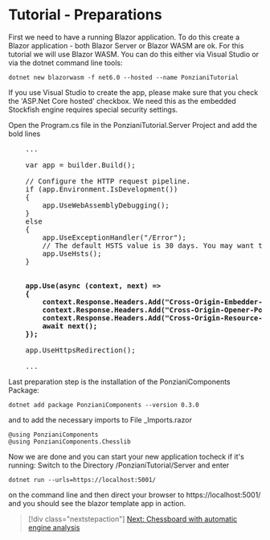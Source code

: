 # Tutorial - Preparations

First we need to have a running Blazor application. To do this create a Blazor application - both Blazor Server or Blazor WASM 
are ok. For this tutorial we will use Blazor WASM. You can do this either via Visual Studio or via the dotnet command line tools:

`dotnet new blazorwasm -f net6.0 --hosted --name PonzianiTutorial`

If you use Visual Studio to create the app, please make sure that you check the 'ASP.Net Core hosted' checkbox. We need this as the 
embedded Stockfish engine requires special security settings.

Open the Program.cs file in the PonzianiTutorial.Server Project and add the bold lines 

<pre>
    ...

    var app = builder.Build();

    // Configure the HTTP request pipeline.
    if (app.Environment.IsDevelopment())
    {
        app.UseWebAssemblyDebugging();
    }
    else
    {
        app.UseExceptionHandler("/Error");
        // The default HSTS value is 30 days. You may want to change this for production scenarios, see https://aka.ms/aspnetcore-hsts.
        app.UseHsts();
    }

    <strong>
    app.Use(async (context, next) =>
    {
        context.Response.Headers.Add("Cross-Origin-Embedder-Policy", "require-corp");
        context.Response.Headers.Add("Cross-Origin-Opener-Policy", "same-origin");
        context.Response.Headers.Add("Cross-Origin-Resource-Policy", "same-site");
        await next();
    });
    </strong>
    app.UseHttpsRedirection();

    ...
</pre>

Last preparation step is the installation of the PonzianiComponents Package:

`dotnet add package PonzianiComponents --version 0.3.0`

and to add the necessary imports to File _Imports.razor

    @using PonzianiComponents
    @using PonzianiComponents.Chesslib

Now we are done and you can start your new application tocheck if it's running:
Switch to the Directory /PonzianiTutorial/Server and enter

`dotnet run --urls=https://localhost:5001/`

on the command line and then direct your browser to https://localhost:5001/ and you should see the blazor template app in action.

> [!div class="nextstepaction"]
> [Next: Chessboard with automatic engine analysis](tutorial_1_2.md)


